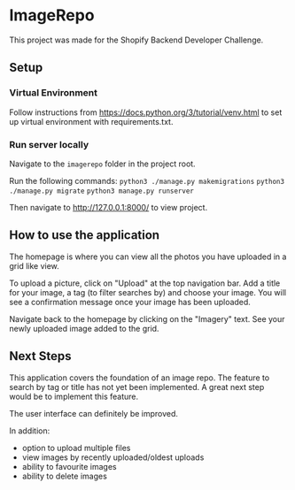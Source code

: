 # ImageRepo

This project was made for the Shopify Backend Developer Challenge. 

## Setup

### Virtual Environment
Follow instructions from
https://docs.python.org/3/tutorial/venv.html
to set up virtual environment with requirements.txt. 

### Run server locally
Navigate to the `imagerepo` folder in the project root. 

Run the following commands: 
`python3 ./manage.py makemigrations`
`python3 ./manage.py migrate`
`python3 manage.py runserver`

Then navigate to http://127.0.0.1:8000/ to view project. 

## How to use the application
The homepage is where you can view all the photos you have uploaded in a grid like view.

To upload a picture, click on "Upload" at the top navigation bar.
Add a title for your image, a tag (to filter searches by) and choose your image.
You will see a confirmation message once your image has been uploaded.

Navigate back to the homepage by clicking on the "Imagery" text. 
See your newly uploaded image added to the grid.

## Next Steps
This application covers the foundation of an image repo. 
The feature to search by tag or title has not yet been implemented.
A great next step would be to implement this feature. 

The user interface can definitely be improved. 

In addition: 
- option to upload multiple files
- view images by recently uploaded/oldest uploads
- ability to favourite images
- ability to delete images

